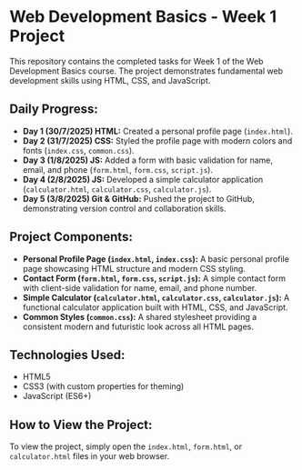 # Web Development Basics - Week 1 Project

This repository contains the completed tasks for Week 1 of the Web Development Basics course. The project demonstrates fundamental web development skills using HTML, CSS, and JavaScript.

## Daily Progress:

- **Day 1 (30/7/2025) HTML:** Created a personal profile page (`index.html`).
- **Day 2 (31/7/2025) CSS:** Styled the profile page with modern colors and fonts (`index.css`, `common.css`).
- **Day 3 (1/8/2025) JS:** Added a form with basic validation for name, email, and phone (`form.html`, `form.css`, `script.js`).
- **Day 4 (2/8/2025) JS:** Developed a simple calculator application (`calculator.html`, `calculator.css`, `calculator.js`).
- **Day 5 (3/8/2025) Git & GitHub:** Pushed the project to GitHub, demonstrating version control and collaboration skills.

## Project Components:

- **Personal Profile Page (`index.html`, `index.css`):** A basic personal profile page showcasing HTML structure and modern CSS styling.
- **Contact Form (`form.html`, `form.css`, `script.js`):** A simple contact form with client-side validation for name, email, and phone number.
- **Simple Calculator (`calculator.html`, `calculator.css`, `calculator.js`):** A functional calculator application built with HTML, CSS, and JavaScript.
- **Common Styles (`common.css`):** A shared stylesheet providing a consistent modern and futuristic look across all HTML pages.

## Technologies Used:

- HTML5
- CSS3 (with custom properties for theming)
- JavaScript (ES6+)

## How to View the Project:

To view the project, simply open the `index.html`, `form.html`, or `calculator.html` files in your web browser.
